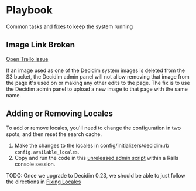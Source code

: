 # Playbook
Common tasks and fixes to keep the system running

## Image Link Broken
[Open Trello issue](https://trello.com/c/030MTiMv/62-images-links-become-broken-in-staging)

If an image used as one of the Decidim system images is deleted from the S3 bucket, the Decidim admin panel will not allow removing that image from the page it's used on or making any other edits to the page. The fix is to use the Decidim admin panel to upload a new image to that page with the same name.

## Adding or Removing Locales
To add or remove locales, you'll need to change the configuration in two spots, and then reset the search cache.

1. Make the changes to the locales in config/initializers/decidim.rb `config.available_locales`.
2. Copy and run the code in this [unreleased admin script](https://github.com/decidim/decidim/blob/develop/decidim-core/lib/tasks/decidim_locales_tasks.rake) within a Rails console session.

TODO: Once we upgrade to Decidim 0.23, we should be able to just follow the directions in [Fixing Locales](https://github.com/decidim/decidim/blob/6731a775b86de9b6ddfe2fa3400860fad8b095fd/docs/advanced/fixing_locales.md)
